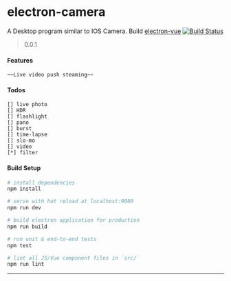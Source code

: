 # electron-camera
 A Desktop program similar to IOS Camera. Build [electron-vue](https://github.com/SimulatedGREG/electron-vue)
 [![Build Status](https://img.shields.io/badge/README-切换语言-yellow.svg)](README_zh.md)
> 0.0.1

#### Features
    ~~Live video push steaming~~
    
#### Todos
    [] live photo
    [] HDR
    [] flashlight
    [] pano
    [] burst
    [] time-lapse
    [] slo-mo
    [] video
    [*] filter
#### Build Setup

``` bash
# install dependencies
npm install

# serve with hot reload at localhost:9080
npm run dev

# build electron application for production
npm run build

# run unit & end-to-end tests
npm test

# lint all JS/Vue component files in `src/`
npm run lint

```

---

